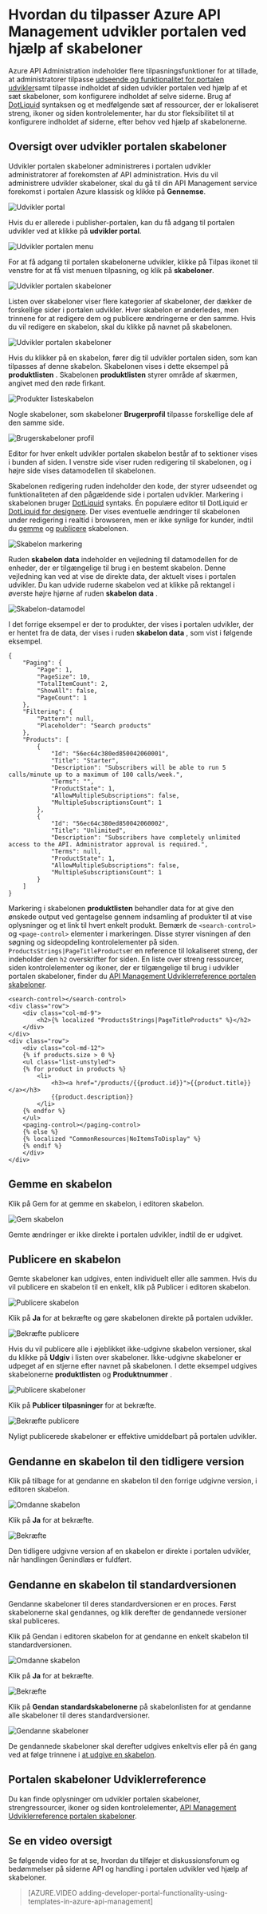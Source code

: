<properties 
    pageTitle="Hvordan du tilpasser Azure API Management udvikler portalen ved hjælp af skabeloner | Microsoft Azure" 
    description="Lær, hvordan du tilpasser Azure API Management udvikler portalen ved hjælp af skabeloner." 
    services="api-management" 
    documentationCenter="" 
    authors="steved0x" 
    manager="erikre" 
    editor=""/>

<tags 
    ms.service="api-management" 
    ms.workload="mobile" 
    ms.tgt_pltfrm="na" 
    ms.devlang="na" 
    ms.topic="article" 
    ms.date="10/25/2016" 
    ms.author="sdanie"/>


# <a name="how-to-customize-the-azure-api-management-developer-portal-using-templates"></a>Hvordan du tilpasser Azure API Management udvikler portalen ved hjælp af skabeloner

Azure API Administration indeholder flere tilpasningsfunktioner for at tillade, at administratorer tilpasse [udseende og funktionalitet for portalen udvikler](api-management-customize-portal.md)samt tilpasse indholdet af siden udvikler portalen ved hjælp af et sæt skabeloner, som konfigurere indholdet af selve siderne. Brug af [DotLiquid](http://dotliquidmarkup.org/) syntaksen og et medfølgende sæt af ressourcer, der er lokaliseret streng, ikoner og siden kontrolelementer, har du stor fleksibilitet til at konfigurere indholdet af siderne, efter behov ved hjælp af skabelonerne.

## <a name="developer-portal-templates-overview"></a>Oversigt over udvikler portalen skabeloner

Udvikler portalen skabeloner administreres i portalen udvikler administratorer af forekomsten af API administration. Hvis du vil administrere udvikler skabeloner, skal du gå til din API Management service forekomst i portalen Azure klassisk og klikke på **Gennemse**.

![Udvikler portal][api-management-browse]

Hvis du er allerede i publisher-portalen, kan du få adgang til portalen udvikler ved at klikke på **udvikler portal**.

![Udvikler portalen menu][api-management-developer-portal-menu]

For at få adgang til portalen skabelonerne udvikler, klikke på Tilpas ikonet til venstre for at få vist menuen tilpasning, og klik på **skabeloner**.

![Udvikler portalen skabeloner][api-management-customize-menu]

Listen over skabeloner viser flere kategorier af skabeloner, der dækker de forskellige sider i portalen udvikler. Hver skabelon er anderledes, men trinnene for at redigere dem og publicere ændringerne er den samme. Hvis du vil redigere en skabelon, skal du klikke på navnet på skabelonen.

![Udvikler portalen skabeloner][api-management-templates-menu]

Hvis du klikker på en skabelon, fører dig til udvikler portalen siden, som kan tilpasses af denne skabelon. Skabelonen vises i dette eksempel på **produktlisten** . Skabelonen **produktlisten** styrer område af skærmen, angivet med den røde firkant. 

![Produkter listeskabelon][api-management-developer-portal-templates-overview]

Nogle skabeloner, som skabeloner **Brugerprofil** tilpasse forskellige dele af den samme side. 

![Brugerskabeloner profil][api-management-user-profile-templates]

Editor for hver enkelt udvikler portalen skabelon består af to sektioner vises i bunden af siden. I venstre side viser ruden redigering til skabelonen, og i højre side vises datamodellen til skabelonen. 

Skabelonen redigering ruden indeholder den kode, der styrer udseendet og funktionaliteten af den pågældende side i portalen udvikler. Markering i skabelonen bruger [DotLiquid](http://dotliquidmarkup.org/) syntaks. Én populære editor til DotLiquid er [DotLiquid for designere](https://github.com/dotliquid/dotliquid/wiki/DotLiquid-for-Designers). Der vises eventuelle ændringer til skabelonen under redigering i realtid i browseren, men er ikke synlige for kunder, indtil du [gemme](#to-save-a-template) og [publicere](#to-publish-a-template) skabelonen.

![Skabelon markering][api-management-template]

Ruden **skabelon data** indeholder en vejledning til datamodellen for de enheder, der er tilgængelige til brug i en bestemt skabelon. Denne vejledning kan ved at vise de direkte data, der aktuelt vises i portalen udvikler. Du kan udvide ruderne skabelon ved at klikke på rektangel i øverste højre hjørne af ruden **skabelon data** .

![Skabelon-datamodel][api-management-template-data]

I det forrige eksempel er der to produkter, der vises i portalen udvikler, der er hentet fra de data, der vises i ruden **skabelon data** , som vist i følgende eksempel.

    {
        "Paging": {
            "Page": 1,
            "PageSize": 10,
            "TotalItemCount": 2,
            "ShowAll": false,
            "PageCount": 1
        },
        "Filtering": {
            "Pattern": null,
            "Placeholder": "Search products"
        },
        "Products": [
            {
                "Id": "56ec64c380ed850042060001",
                "Title": "Starter",
                "Description": "Subscribers will be able to run 5 calls/minute up to a maximum of 100 calls/week.",
                "Terms": "",
                "ProductState": 1,
                "AllowMultipleSubscriptions": false,
                "MultipleSubscriptionsCount": 1
            },
            {
                "Id": "56ec64c380ed850042060002",
                "Title": "Unlimited",
                "Description": "Subscribers have completely unlimited access to the API. Administrator approval is required.",
                "Terms": null,
                "ProductState": 1,
                "AllowMultipleSubscriptions": false,
                "MultipleSubscriptionsCount": 1
            }
        ]
    }

Markering i skabelonen **produktlisten** behandler data for at give den ønskede output ved gentagelse gennem indsamling af produkter til at vise oplysninger og et link til hvert enkelt produkt. Bemærk de `<search-control>` og `<page-control>` elementer i markeringen. Disse styrer visningen af den søgning og sideopdeling kontrolelementer på siden. `ProductsStrings|PageTitleProducts`er en reference til lokaliseret streng, der indeholder den `h2` overskrifter for siden. En liste over streng ressourcer, siden kontrolelementer og ikoner, der er tilgængelige til brug i udvikler portalen skabeloner, finder du [API Management Udviklerreference portalen skabeloner](https://msdn.microsoft.com/library/azure/mt697540.aspx).

    <search-control></search-control>
    <div class="row">
        <div class="col-md-9">
            <h2>{% localized "ProductsStrings|PageTitleProducts" %}</h2>
        </div>
    </div>
    <div class="row">
        <div class="col-md-12">
        {% if products.size > 0 %}
        <ul class="list-unstyled">
        {% for product in products %}
            <li>
                <h3><a href="/products/{{product.id}}">{{product.title}}</a></h3>
                {{product.description}}
            </li>   
        {% endfor %}
        </ul>
        <paging-control></paging-control>
        {% else %}
        {% localized "CommonResources|NoItemsToDisplay" %}
        {% endif %}
        </div>
    </div>

## <a name="to-save-a-template"></a>Gemme en skabelon

Klik på Gem for at gemme en skabelon, i editoren skabelon.

![Gem skabelon][api-management-save-template]

Gemte ændringer er ikke direkte i portalen udvikler, indtil de er udgivet.

## <a name="to-publish-a-template"></a>Publicere en skabelon

Gemte skabeloner kan udgives, enten individuelt eller alle sammen. Hvis du vil publicere en skabelon til en enkelt, klik på Publicer i editoren skabelon.

![Publicere skabelon][api-management-publish-template]

Klik på **Ja** for at bekræfte og gøre skabelonen direkte på portalen udvikler.

![Bekræfte publicere][api-management-publish-template-confirm]

Hvis du vil publicere alle i øjeblikket ikke-udgivne skabelon versioner, skal du klikke på **Udgiv** i listen over skabeloner. Ikke-udgivne skabeloner er udpeget af en stjerne efter navnet på skabelonen. I dette eksempel udgives skabelonerne **produktlisten** og **Produktnummer** .

![Publicere skabeloner][api-management-publish-templates]

Klik på **Publicer tilpasninger** for at bekræfte.

![Bekræfte publicere][api-management-publish-customizations]

Nyligt publicerede skabeloner er effektive umiddelbart på portalen udvikler.

## <a name="to-revert-a-template-to-the-previous-version"></a>Gendanne en skabelon til den tidligere version

Klik på tilbage for at gendanne en skabelon til den forrige udgivne version, i editoren skabelon.

![Omdanne skabelon][api-management-revert-template]

Klik på **Ja** for at bekræfte.

![Bekræfte][api-management-revert-template-confirm]

Den tidligere udgivne version af en skabelon er direkte i portalen udvikler, når handlingen Genindlæs er fuldført.

## <a name="to-restore-a-template-to-the-default-version"></a>Gendanne en skabelon til standardversionen

Gendanne skabeloner til deres standardversionen er en proces. Først skabelonerne skal gendannes, og klik derefter de gendannede versioner skal publiceres.

Klik på Gendan i editoren skabelon for at gendanne en enkelt skabelon til standardversionen.

![Omdanne skabelon][api-management-reset-template]

Klik på **Ja** for at bekræfte.

![Bekræfte][api-management-reset-template-confirm]

Klik på **Gendan standardskabelonerne** på skabelonlisten for at gendanne alle skabeloner til deres standardversioner.

![Gendanne skabeloner][api-management-restore-templates]

De gendannede skabeloner skal derefter udgives enkeltvis eller på én gang ved at følge trinnene i [at udgive en skabelon](#to-publish-a-template).

## <a name="developer-portal-templates-reference"></a>Portalen skabeloner Udviklerreference

Du kan finde oplysninger om udvikler portalen skabeloner, strengressourcer, ikoner og siden kontrolelementer, [API Management Udviklerreference portalen skabeloner](https://msdn.microsoft.com/library/azure/mt697540.aspx).

## <a name="watch-a-video-overview"></a>Se en video oversigt

Se følgende video for at se, hvordan du tilføjer et diskussionsforum og bedømmelser på siderne API og handling i portalen udvikler ved hjælp af skabeloner.

> [AZURE.VIDEO adding-developer-portal-functionality-using-templates-in-azure-api-management]


[api-management-customize-menu]: ./media/api-management-developer-portal-templates/api-management-customize-menu.png
[api-management-templates-menu]: ./media/api-management-developer-portal-templates/api-management-templates-menu.png
[api-management-developer-portal-templates-overview]: ./media/api-management-developer-portal-templates/api-management-developer-portal-templates-overview.png
[api-management-template]: ./media/api-management-developer-portal-templates/api-management-template.png
[api-management-template-data]: ./media/api-management-developer-portal-templates/api-management-template-data.png
[api-management-developer-portal-menu]: ./media/api-management-developer-portal-templates/api-management-developer-portal-menu.png
[api-management-browse]: ./media/api-management-developer-portal-templates/api-management-browse.png
[api-management-user-profile-templates]: ./media/api-management-developer-portal-templates/api-management-user-profile-templates.png
[api-management-save-template]: ./media/api-management-developer-portal-templates/api-management-save-template.png
[api-management-publish-template]: ./media/api-management-developer-portal-templates/api-management-publish-template.png
[api-management-publish-template-confirm]: ./media/api-management-developer-portal-templates/api-management-publish-template-confirm.png
[api-management-publish-templates]: ./media/api-management-developer-portal-templates/api-management-publish-templates.png
[api-management-publish-customizations]: ./media/api-management-developer-portal-templates/api-management-publish-customizations.png
[api-management-revert-template]: ./media/api-management-developer-portal-templates/api-management-revert-template.png
[api-management-revert-template-confirm]: ./media/api-management-developer-portal-templates/api-management-revert-template-confirm.png
[api-management-reset-template]: ./media/api-management-developer-portal-templates/api-management-reset-template.png
[api-management-reset-template-confirm]: ./media/api-management-developer-portal-templates/api-management-reset-template-confirm.png
[api-management-restore-templates]: ./media/api-management-developer-portal-templates/api-management-restore-templates.png







